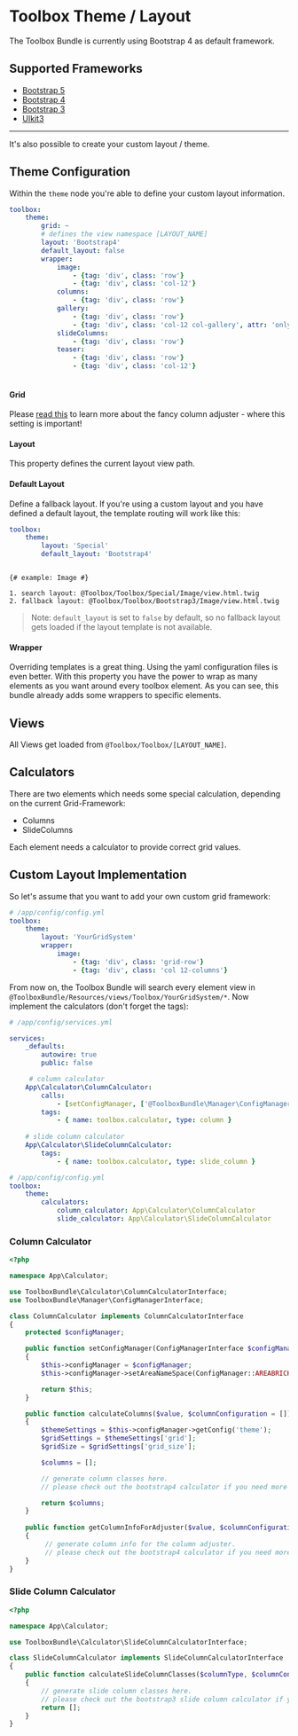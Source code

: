 # Toolbox Theme / Layout
The Toolbox Bundle is currently using Bootstrap 4 as default framework. 

## Supported Frameworks
- [Bootstrap 5](./themes/Bootstrap5.md)
- [Bootstrap 4](./themes/Bootstrap4.md)
- [Bootstrap 3](./themes/Bootstrap3.md)
- [UIkit3](./themes/UiKit3.md)

***

It's also possible to create your custom layout / theme.

## Theme Configuration
Within the `theme` node you're able to define your custom layout information.

```yaml
toolbox:
    theme:
        grid: ~
        # defines the view namespace [LAYOUT_NAME]
        layout: 'Bootstrap4'
        default_layout: false
        wrapper:
            image:
                - {tag: 'div', class: 'row'}
                - {tag: 'div', class: 'col-12'}
            columns:
                - {tag: 'div', class: 'row'}
            gallery:
                - {tag: 'div', class: 'row'}
                - {tag: 'div', class: 'col-12 col-gallery', attr: 'only-attributes-without-values-are-allowed'}
            slideColumns:
                - {tag: 'div', class: 'row'}
            teaser:
                - {tag: 'div', class: 'row'}
                - {tag: 'div', class: 'col-12'}
                
```
#### Grid
Please [read this](60_ColumnAdjuster.md) to learn more about the fancy column adjuster - where this setting is important!

#### Layout
This property defines the current layout view path.

#### Default Layout
Define a fallback layout. If you're using a custom layout and you have defined a default layout, the template routing will work like this:

```yaml
toolbox:
    theme:
        layout: 'Special'
        default_layout: 'Bootstrap4'
```

```twig

{# example: Image #}

1. search layout: @Toolbox/Toolbox/Special/Image/view.html.twig
2. fallback layout: @Toolbox/Toolbox/Bootstrap3/Image/view.html.twig
```

> Note: `default_layout` is set to `false` by default, so no fallback layout gets loaded if the layout template is not available.

#### Wrapper
Overriding templates is a great thing. Using the yaml configuration files is even better. 
With this property you have the power to wrap as many elements as you want around every toolbox element. 
As you can see, this bundle already adds some wrappers to specific elements.

## Views
All Views get loaded from `@Toolbox/Toolbox/[LAYOUT_NAME]`.

## Calculators
There are two elements which needs some special calculation, depending on the current Grid-Framework: 

- Columns
- SlideColumns

Each element needs a calculator to provide correct grid values. 

## Custom Layout Implementation
So let's assume that you want to add your own custom grid framework:


```yaml
# /app/config/config.yml
toolbox:
    theme:
        layout: 'YourGridSystem'
        wrapper:
            image:
                - {tag: 'div', class: 'grid-row'}
                - {tag: 'div', class: 'col 12-columns'}
```

From now on, the Toolbox Bundle will search every element view in `@ToolboxBundle/Resources/views/Toolbox/YourGridSystem/*`.
Now implement the calculators (don't forget the tags):

```yaml
# /app/config/services.yml

services:
    _defaults:
        autowire: true
        public: false

     # column calculator
    App\Calculator\ColumnCalculator:
        calls:
            - [setConfigManager, ['@ToolboxBundle\Manager\ConfigManager']]
        tags:
            - { name: toolbox.calculator, type: column }
    
    # slide column calculator
    App\Calculator\SlideColumnCalculator:
        tags:
            - { name: toolbox.calculator, type: slide_column }
```

```yaml
# /app/config/config.yml
toolbox:
    theme:
        calculators:
            column_calculator: App\Calculator\ColumnCalculator
            slide_calculator: App\Calculator\SlideColumnCalculator
```

### Column Calculator

```php
<?php

namespace App\Calculator;

use ToolboxBundle\Calculator\ColumnCalculatorInterface;
use ToolboxBundle\Manager\ConfigManagerInterface;

class ColumnCalculator implements ColumnCalculatorInterface
{
    protected $configManager;

    public function setConfigManager(ConfigManagerInterface $configManager)
    {
        $this->configManager = $configManager;
        $this->configManager->setAreaNameSpace(ConfigManager::AREABRICK_NAMESPACE_INTERNAL);

        return $this;
    }

    public function calculateColumns($value, $columnConfiguration = [])
    {
        $themeSettings = $this->configManager->getConfig('theme');
        $gridSettings = $themeSettings['grid'];
        $gridSize = $gridSettings['grid_size'];

        $columns = [];

        // generate column classes here.
        // please check out the bootstrap4 calculator if you need more information.

        return $columns;
    }
    
    public function getColumnInfoForAdjuster($value, $columnConfiguration = null)
    {
         // generate column info for the column adjuster.
         // please check out the bootstrap4 calculator if you need more information.
    }
}
```

### Slide Column Calculator

```php
<?php

namespace App\Calculator;

use ToolboxBundle\Calculator\SlideColumnCalculatorInterface;

class SlideColumnCalculator implements SlideColumnCalculatorInterface
{
    public function calculateSlideColumnClasses($columnType, $columnConfiguration)
    {
        // generate slide column classes here.
        // please check out the bootstrap3 slide column calculator if you need more information.
        return [];
    }
}
```
